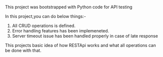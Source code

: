 This project was bootstrapped with Python code for API testing

In this project,you can do below things:-
1. All CRUD operations is defined.
2. Error handling features has been implemeneted.
3. Server timeout issue has been handled properly in case of late response


This projects basic idea of how RESTApi works and what all operations can be done with that.
